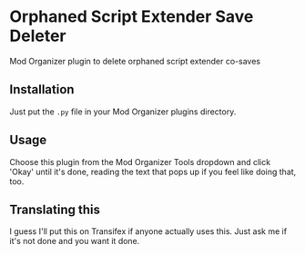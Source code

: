 # Orphaned Script Extender Save Deleter
Mod Organizer plugin to delete orphaned script extender co-saves

## Installation
Just put the `.py` file in your Mod Organizer plugins directory.

## Usage
Choose this plugin from the Mod Organizer Tools dropdown and click 'Okay' until it's done, reading the text that pops up if you feel like doing that, too.

## Translating this
I guess I'll put this on Transifex if anyone actually uses this.
Just ask me if it's not done and you want it done.
